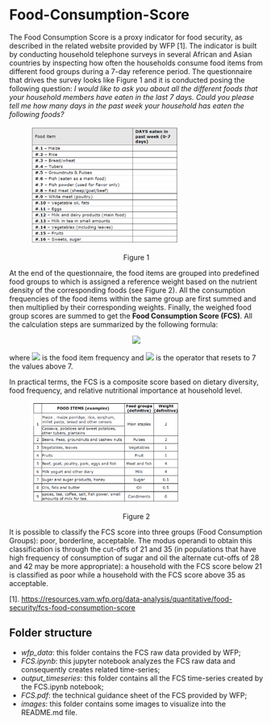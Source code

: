 # Food-Consumption-Score

The Food Consumption Score is a proxy indicator for food security, as described in the related website provided by WFP [1]. The indicator is built by conducting household telephone surveys in several African and Asian countries by inspecting how often the households consume food items from different food groups during a 7-day reference period. The questionnaire that drives the survey looks like Figure 1 and it is conducted posing the following question: *I would like to ask you about all the different foods that your household members have eaten in the last 7 days. Could you please tell me how many days in the past week your household has eaten the following foods?*

<p align="center">
<figure>
  <img src="./images/fcs_survey1.png" width="300">
</figure>
</p>

<p align="center">Figure 1</p>

At the end of the questionnaire, the food items are grouped into predefined food groups to which is assigned a reference weight based on the nutrient density of the corresponding foods (see Figure 2). All the consumption frequencies of the food items within the same group are first summed and then multiplied by their corresponding weights. Finally, the weighed food group scores are summed to get the **Food Consumption Score (FCS)**. All the calculation steps are summarized by the following formula:

<p align="center">
<img src="https://render.githubusercontent.com/render/math?math=FCS_{household} = \sum_i^{Food \ groups} w_i \cdot \Big(\sum_j^{Food \ items} c_j^{(i)}\Big)_{|_7}">
</p>

where <img src="https://render.githubusercontent.com/render/math?math=c"> is the food item frequency and <img src="https://render.githubusercontent.com/render/math?math=|_7"> is the operator that resets to 7 the values above 7.

In practical terms, the FCS is a composite score based on dietary diversity, food frequency, and relative nutritional importance at household level. 

<p align="center">
<figure>
  <img src="./images/fcs_survey2.png" width="300">
</figure>
</p>

<p align="center">Figure 2</p>

It is possible to classify the FCS score into three groups (Food Consumption Groups): poor, borderline, acceptable. The modus operandi to obtain this classification is through the cut-offs of 21 and 35 (in populations that have high frequency of consumption of sugar and oil the alternate cut-offs of 28 and 42 may be more appropriate): a household with the FCS score below 21 is classified as poor while a household with the FCS score above 35 as acceptable. 

[1]. https://resources.vam.wfp.org/data-analysis/quantitative/food-security/fcs-food-consumption-score

## Folder structure

- *wfp_data*: this folder contains the FCS raw data provided by WFP;
- *FCS.ipynb*: this jupyter notebook analyzes the FCS raw data and consequently creates related time-series;
- *output_timeseries*: this folder contains all the FCS time-series created by the FCS.ipynb notebook;
- *FCS.pdf*: the technical guidance sheet of the FCS provided by WFP;
- *images*: this folder contains some images to visualize into the README.md file.

